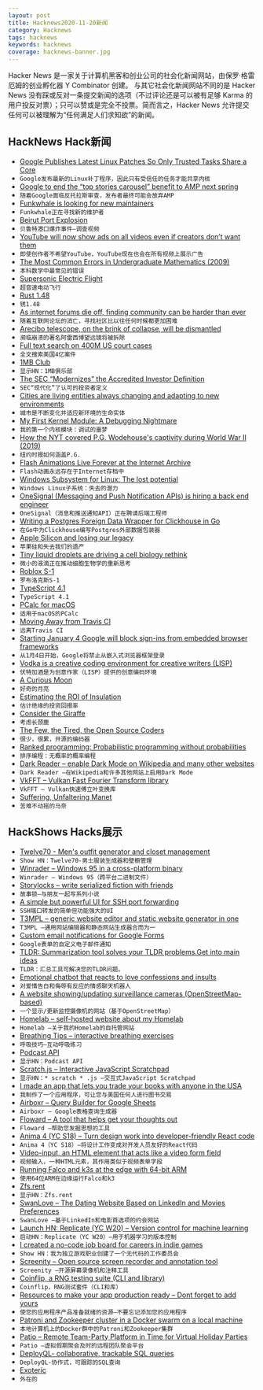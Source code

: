 ```yaml
---
layout: post
title: Hacknews2020-11-20新闻
category: Hacknews
tags: hacknews
keywords: hacknews
coverage: hacknews-banner.jpg
---
```


Hacker News 是一家关于计算机黑客和创业公司的社会化新闻网站，由保罗·格雷厄姆的创业孵化器 Y Combinator 创建。
与其它社会化新闻网站不同的是 Hacker News 没有踩或反对一条提交新闻的选项（不过评论还是可以被有足够 Karma 的用户投反对票）；只可以赞或是完全不投票。简而言之，Hacker News 允许提交任何可以被理解为“任何满足人们求知欲”的新闻。

## HackNews Hack新闻


- [Google Publishes Latest Linux Patches So Only Trusted Tasks Share a Core](https://www.phoronix.com/scan.php?page=news_item&px=Google-Core-Scheduling-v9)
- `Google发布最新的Linux补丁程序，因此只有受信任的任务才能共享内核`
- [Google to end the “top stories carousel” benefit to AMP next spring](https://themarkup.org/google-the-giant/2020/11/19/as-antitrust-pressure-mounts-google-to-pull-back-benefit-to-news-sites-that-adopted-its-preferred-mobile-technology)
- `随着Google面临反托拉斯审查，发布者最终可能会放弃AMP`
- [Funkwhale is looking for new maintainers](https://blog.funkwhale.audio/~/Announcements/funkwhale-is-looking-for-new-maintainers/)
- `Funkwhale正在寻找新的维护者`
- [Beirut Port Explosion](https://forensic-architecture.org/investigation/beirut-port-explosion)
- `贝鲁特港口爆炸事件–调查视频`
- [YouTube will now show ads on all videos even if creators don’t want them](https://www.forbes.com/sites/johnkoetsier/2020/11/18/youtube-will-now-show-ads-on-all-videos-even-if-creators-dont-want-them/)
- `即使创作者不希望YouTube，YouTube现在也会在所有视频上展示广告`
- [The Most Common Errors in Undergraduate Mathematics (2009)](https://math.vanderbilt.edu/schectex/commerrs/)
- `本科数学中最常见的错误`
- [Supersonic Electric Flight](https://caseyhandmer.wordpress.com/2020/11/18/supersonic-electric-flight/)
- `超音速电动飞行`
- [Rust 1.48](https://blog.rust-lang.org/2020/11/19/Rust-1.48.html)
- `锈1.48`
- [As internet forums die off, finding community can be harder than ever](https://www.engadget.com/2020-02-27-internet-forums-dying-off.html)
- `随着互联网论坛的消亡，寻找社区比以往任何时候都更加困难`
- [Arecibo telescope, on the brink of collapse, will be dismantled](https://www.sciencemag.org/news/2020/11/famed-arecibo-telescope-brink-collapse-will-be-dismantled)
- `濒临崩溃的著名阿雷西博望远镜将被拆除`
- [Full text search on 400M US court cases](https://www.judyrecords.com/)
- `全文搜索美国4亿案件`
- [1MB Club](https://1mb.club/)
- `显示HN：1MB俱乐部`
- [The SEC “Modernizes” the Accredited Investor Definition](https://www.sec.gov/rules/final/2020/33-10824.pdf)
- `SEC“现代化”了认可的投资者定义`
- [Cities are living entities always changing and adapting to new environments](https://thinkthinkthink.substack.com/p/resilience)
- `城市是不断变化并适应新环境的生命实体`
- [My First Kernel Module: A Debugging Nightmare](https://reberhardt.com/blog/2020/11/18/my-first-kernel-module.html)
- `我的第一个内核模块：调试的噩梦`
- [How the NYT covered P.G. Wodehouse's captivity during World War II (2019)](https://www.nytimes.com/2019/06/04/books/wodehouse-world-war-ii.html)
- `纽约时报如何涵盖P.G.`
- [Flash Animations Live Forever at the Internet Archive](http://blog.archive.org/2020/11/19/flash-animations-live-forever-at-the-internet-archive/)
- `Flash动画永远存在于Internet存档中`
- [Windows Subsystem for Linux: The lost potential](https://jmmv.dev/2020/11/wsl-lost-potential.html)
- `Windows Linux子系统：失去的潜力`
- [OneSignal (Messaging and Push Notification APIs) is hiring a back end engineer](https://onesignal.com/careers/90cfa84c-5d78-47e8-a3f3-5cbaddd0ca89)
- `OneSignal（消息和推送通知API）正在聘请后端工程师`
- [Writing a Postgres Foreign Data Wrapper for Clickhouse in Go](https://arunsori.me/posts/postgres-clickhouse-fdw-in-go/)
- `在Go中为Clickhouse编写Postgres外部数据包装器`
- [Apple Silicon and losing our legacy](https://tacit.livejournal.com/635381.html)
- `苹果硅和失去我们的遗产`
- [Tiny liquid droplets are driving a cell biology rethink](https://knowablemagazine.org/article/living-world/2020/what-is-liquid-liquid-phase-separation)
- `微小的液滴正在推动细胞生物学的重新思考`
- [Roblox S-1](https://www.sec.gov/Archives/edgar/data/1315098/000119312520298230/d87104ds1.htm)
- `罗布洛克斯S-1`
- [TypeScript 4.1](https://devblogs.microsoft.com/typescript/announcing-typescript-4-1/)
- `TypeScript 4.1`
- [PCalc for macOS](https://www.pcalc.com/mac/index.html)
- `适用于macOS的PCalc`
- [Moving Away from Travis CI](https://ropensci.org/technotes/2020/11/19/moving-away-travis/)
- `远离Travis CI`
- [Starting January 4 Google will block sign-ins from embedded browser frameworks](https://lists.webkit.org/pipermail/webkit-dev/2020-November/031604.html)
- `从1月4日开始，Google将禁止从嵌入式浏览器框架登录`
- [Vodka is a creative coding environment for creative writers (LISP)](https://github.com/eeeeaaii/vodka/blob/main/GETTINGSTARTED.md)
- `伏特加酒是为创意作家（LISP）提供的创意编码环境`
- [A Curious Moon](https://bigmachine.io/products/a-curious-moon/)
- `好奇的月亮`
- [Estimating the ROI of Insulation](https://www.jefftk.com/p/estimating-the-roi-of-insulation)
- `估计绝缘的投资回报率`
- [Consider the Giraffe](https://lrb.co.uk/the-paper/v42/n22/katherine-rundell/consider-the-giraffe)
- `考虑长颈鹿`
- [The Few, the Tired, the Open Source Coders](https://www.wired.com/story/open-source-coders-few-tired/)
- `很少，很累，开源的编码器`
- [Ranked programming: Probabilistic programming without probabilities](https://github.com/tjitze/ranked-programming/blob/master/README.md)
- `排序编程：无概率的概率编程`
- [Dark Reader – enable Dark Mode on Wikipedia and many other websites](https://darkreader.org/)
- `Dark Reader –在Wikipedia和许多其他网站上启用Dark Mode`
- [VkFFT – Vulkan Fast Fourier Transform library](https://github.com/dtolm/VkFFT)
- `VkFFT – Vulkan快速傅立叶变换库`
- [Suffering, Unfaltering Manet](https://www.nybooks.com/articles/2020/12/03/suffering-unfaltering-manet/)
- `苦难不动摇的马奈`


## HackShows Hacks展示

- [ Twelve70 - Men's outfit generator and closet management](https://www.twelve70.com/)
- `Show HN：Twelve70-男士服装生成器和壁橱管理`
- [ Winrader – Windows 95 in a cross-platform binary](https://github.com/c9fe/winrader)
- `Winrader – Windows 95（跨平台二进制文件）`
- [ Storylocks – write serialized fiction with friends](http://storylocks.com?source=hn)
- `故事锁–与朋友一起写系列小说`
- [ A simple but powerful UI for SSH port forwarding](https://github.com/jamt9000/AwesomePortForwarding)
- `SSH端口转发的简单但功能强大的UI`
- [ T3MPL – generic website editor and static website generator in one](https://github.com/b4rtaz/t3mpl-editor)
- `T3MPL –通用网站编辑器和静态网站生成器合而为一`
- [ Custom email notifications for Google Forms](https://www.formocto.com/)
- `Google表单的自定义电子邮件通知`
- [ TLDR: Summarization tool solves your TLDR problems.Get into main ideas](https://quillbot.com/summarize)
- `TLDR：汇总工具可解决您的TLDR问题。`
- [ Emotional chatbot that reacts to love confessions and insults](https://www.emobot.io)
- `对爱情告白和侮辱有反应的情感聊天机器人`
- [ A website showing/updating surveillance cameras (OpenStreetMap-based)](https://pietervdvn.github.io/MapComplete/surveillance.html?z=17&lat=51.5004&lon=0.029107#)
- `一个显示/更新监控摄像机的网站（基于OpenStreetMap）`
- [ Homelab – self-hosted website about my Homelab](https://hydn.dev)
- `Homelab –关于我的Homelab的自托管网站`
- [ Breathing Tips – interactive breathing exercises](https://breathing.tips)
- `呼吸技巧–互动呼吸练习`
- [ Podcast API](https://www.listennotes.com/api/)
- `显示HN：Podcast API`
- [ Scratch.js – Interactive JavaScript Scratchpad](https://hole.dev/scratch/)
- `显示HN：* scratch * .js –交互式JavaScript Scratchpad`
- [ I made an app that lets you trade your books with anyone in the USA](https://apps.apple.com/us/app/biblo-trade-your-books/id1536370914)
- `我制作了一个应用程序，可让您与美国任何人进行图书交易`
- [ Airboxr – Query Builder for Google Sheets](https://airboxr.com/demo)
- `Airboxr – Google表格查询生成器`
- [ Floward – A tool that helps get your thoughts out](https://www.floward.app/)
- `Floward –帮助您发掘思想的工具`
- [ Anima 4 (YC S18) – Turn design work into developer-friendly React code](item?id=25143052)
- `Anima 4（YC S18）–将设计工作变成对开发人员友好的React代码`
- [ Video-input, an HTML element that acts like a video form field](https://github.com/wgryc/video-input-js)
- `视频输入，一种HTML元素，其作用类似于视频表单字段`
- [ Running Falco and k3s at the edge with 64-bit ARM](https://blog.alexellis.io/falco-at-the-edge-arm64/)
- `使用64位ARM在边缘运行Falco和k3`
- [ Zfs.rent](https://zfs.rent)
- `显示HN：Zfs.rent`
- [ SwanLove – The Dating Website Based on LinkedIn and Movies Preferences](item?id=25148092)
- `SwanLove –基于LinkedIn和电影首选项的约会网站`
- [Launch HN: Replicate (YC W20) – Version control for machine learning](https://replicate.ai/)
- `启动HN：Replicate（YC W20）–用于机器学习的版本控制`
- [ I created a no-code job board for careers in indie games](https://workwithindies.com)
- `Show HN：我为独立游戏职业创建了一个无代码的工作委员会`
- [ Screenity – Open source screen recorder and annotation tool](https://github.com/alyssaxuu/screenity)
- `Screenity –开源屏幕录像机和注释工具`
- [ Coinflip, a RNG testing suite (CLI and library)](https://github.com/Honno/coinflip/)
- `Coinflip，RNG测试套件（CLI和库）`
- [ Resources to make your app production ready – Dont forget to add yours](https://productionreadyapp.com/?posttype=resource)
- `使您的应用程序产品准备就绪的资源–不要忘记添加您的应用程序`
- [ Patroni and Zookeeper cluster in a Docker swarm on a local machine](https://habr.com/en/post/527370/)
- `本地计算机上的Docker群中的Patroni和Zookeeper集群`
- [ Patio – Remote Team-Party Platform in Time for Virtual Holiday Parties](https://patio.to)
- `Patio –虚拟假期聚会及时的远程团队聚会平台`
- [ DeployQL- collaborative, trackable SQL queries](https://deployql.com/)
- `DeployQL-协作式，可跟踪的SQL查询`
- [ Exoteric](https://github.com/c9fe/exoteric)
- `外在的`

